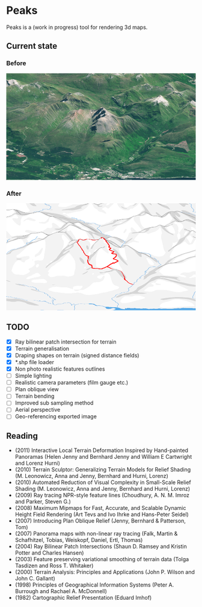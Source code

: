 # Peaks

Peaks is a (work in progress) tool for rendering 3d maps.

## Current state

### Before

![Ben Nevis](/examples/ben_nevis/original.png?raw=true "Ben Nevis")

### After

![Ben Nevis by the Carn Mor Dearg Arete](/examples/ben_nevis/render.png?raw=true "Ben Nevis by the Carn Mor Dearg Arete")

## TODO

- [x] Ray bilinear patch intersection for terrain
- [x] Terrain generalisation
- [x] Draping shapes on terrain (signed distance fields)
- [x] *.shp file loader
- [x] Non photo realistic features outlines
- [ ] Simple lighting
- [ ] Realistic camera parameters (film gauge etc.)
- [ ] Plan oblique view
- [ ] Terrain bending
- [ ] Improved sub sampling method
- [ ] Aerial perspective
- [ ] Geo-referencing exported image

## Reading

* (2011) Interactive Local Terrain Deformation Inspired by Hand-painted
  Panoramas (Helen Jenny and Bernhard Jenny and William E Cartwright and
  Lorenz Hurni)
* (2010) Terrain Sculptor: Generalizing Terrain Models for Relief Shading
  (M. Leonowicz, Anna and Jenny, Bernhard and Hurni, Lorenz)
* (2010) Automated Reduction of Visual Complexity in Small-Scale Relief Shading
  (M. Leonowicz, Anna and Jenny, Bernhard and Hurni, Lorenz)
* (2009) Ray tracing NPR-style feature lines (Choudhury, A. N. M. Imroz and
  Parker, Steven G.)
* (2008) Maximum Mipmaps for Fast, Accurate, and Scalable Dynamic Height Field
  Rendering (Art Tevs and Ivo Ihrke and Hans-Peter Seidel)
* (2007) Introducing Plan Oblique Relief (Jenny, Bernhard & Patterson, Tom)
* (2007) Panorama maps with non-linear ray tracing (Falk, Martin & Schafhitzel,
  Tobias, Weiskopf, Daniel, Ertl, Thomas)
* (2004) Ray Bilinear Patch Intersections (Shaun D. Ramsey and Kristin Potter
  and Charles Hansen)
* (2003) Feature preserving variational smoothing of terrain data (Tolga
  Tasdizen and Ross T. Whitaker)
* (2000) Terrain Analysis: Principles and Applications (John P. Wilson and
  John C. Gallant)
* (1998) Principles of Geographical Information Systems (Peter A. Burrough and
  Rachael A. McDonnell)
* (1982) Cartographic Relief Presentation (Eduard Imhof)
